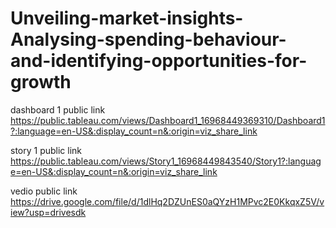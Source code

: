 # Unveiling-market-insights-Analysing-spending-behaviour-and-identifying-opportunities-for-growth

dashboard 1 public link https://public.tableau.com/views/Dashboard1_16968449369310/Dashboard1?:language=en-US&:display_count=n&:origin=viz_share_link

story 1 public link https://public.tableau.com/views/Story1_16968449843540/Story1?:language=en-US&:display_count=n&:origin=viz_share_link

vedio public link https://drive.google.com/file/d/1dlHq2DZUnES0aQYzH1MPvc2E0KkqxZ5V/view?usp=drivesdk
